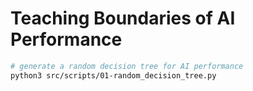 # Teaching Boundaries of AI Performance

```bash
# generate a random decision tree for AI performance
python3 src/scripts/01-random_decision_tree.py
```